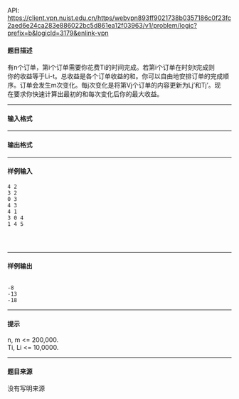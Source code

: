 API: https://client.vpn.nuist.edu.cn/https/webvpn893ff9021738b0357186c0f23fc2aed6e24ca283e886022bc5d861ea12f03963/v1/problem/logic?prefix=b&logicId=3179&enlink-vpn

#### 题目描述

有n个订单，第i个订单需要你花费Ti的时间完成。若第i个订单在时刻t完成则  
你的收益等于Li-t。总收益是各个订单收益的和。你可以自由地安排订单的完成顺  
序。订单会发生m次变化。每j次变化是将第Vj个订单的内容更新为Lj’和Tj’。现  
在要求你快速计算出最初的和每次变化后你的最大收益。  

---

#### 输入格式

---

#### 输出格式

---

#### 样例输入
```
4 2 
3 2 
0 3 
4 3 
4 1 
3 0 4 
1 4 5 
 
 
 

```

---

#### 样例输出
```
 
-8 
-13 
-18 
```

---

#### 提示

n, m <= 200,000.  
Ti, Li <= 10,0000.  

---

#### 题目来源

没有写明来源